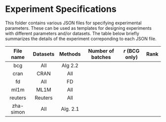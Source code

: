 # Experiment Specifications

This folder contains various JSON files for specifying experimental parameters.
These can be used as templates for designing experiments with different parameters and/or datasets. The table below briefly summarizes the details of the experiment correponding to each JSON file.

| File name | Datasets | Methods  | Number of batches | $r$ (BCG only) | Rank |
| :-------: | :------: | :------: | :---------------: | :------------: | :--: |
|    bcg    |   All    | Alg 2.2  |                   |                |      |
|   cran    |   CRAN   |   All    |                   |                |      |
|    fd     |   All    |    FD    |                   |                |      |
|   ml1m    |   ML1M   |   All    |                   |                |      |
|  reuters  | Reuters  |   All    |                   |                |      |
| zha-simon |   All    | Alg. 2.1 |                   |                |      |
